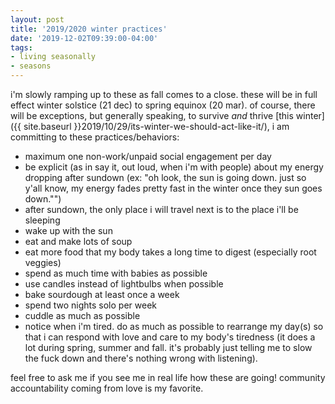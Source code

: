 ```yaml
---
layout: post
title: '2019/2020 winter practices'
date: '2019-12-02T09:39:00-04:00'
tags:
- living seasonally
- seasons
--- 
```


i'm slowly ramping up to these as fall comes to a close. these will be in full effect winter solstice (21 dec) to spring equinox (20 mar). of course, there will be exceptions, but generally speaking, to survive *and* thrive [this winter]({{ site.baseurl }}2019/10/29/its-winter-we-should-act-like-it/), i am committing to these practices/behaviors:

* maximum one non-work/unpaid social engagement per day
* be explicit (as in say it, out loud, when i'm with people) about my energy dropping after sundown (ex: "oh look, the sun is going down. just so y'all know, my energy fades pretty fast in the winter once they sun goes down."")
* after sundown, the only place i will travel next is to the place i'll be sleeping
* wake up with the sun
* eat and make lots of soup 
* eat more food that my body takes a long time to digest (especially root veggies)
* spend as much time with babies as possible
* use candles instead of lightbulbs when possible
* bake sourdough at least once a week
* spend two nights solo per week 
* cuddle as much as possible
* notice when i'm tired. do as much as possible to rearrange my day(s) so that i can respond with love and care to my body's tiredness (it does a lot during spring, summer and fall. it's probably just telling me to slow the fuck down and there's nothing wrong with listening).

feel free to ask me if you see me in real life how these are going! community accountability coming from love is my favorite. 